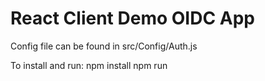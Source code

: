 # React Client Demo OIDC App

Config file can be found in src/Config/Auth.js

To install and run:
npm install
npm run
